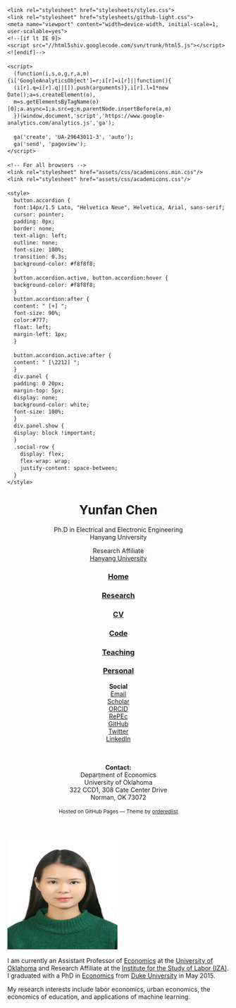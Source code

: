 
<html lang="en">
  <head>
  <script src="https://use.fontawesome.com/baff6f55f5.js"></script>
    <meta charset="utf-8">
    <meta http-equiv="X-UA-Compatible" content="IE=edge">
    <title>Yunfan Chen by yunfanchen</title>

    <link rel="stylesheet" href="stylesheets/styles.css">
    <link rel="stylesheet" href="stylesheets/github-light.css">
    <meta name="viewport" content="width=device-width, initial-scale=1, user-scalable=yes">
    <!--[if lt IE 9]>
    <script src="//html5shiv.googlecode.com/svn/trunk/html5.js"></script>
    <![endif]-->

    <script>
      (function(i,s,o,g,r,a,m){i['GoogleAnalyticsObject']=r;i[r]=i[r]||function(){
      (i[r].q=i[r].q||[]).push(arguments)},i[r].l=1*new Date();a=s.createElement(o),
      m=s.getElementsByTagName(o)[0];a.async=1;a.src=g;m.parentNode.insertBefore(a,m)
      })(window,document,'script','https://www.google-analytics.com/analytics.js','ga');

      ga('create', 'UA-29643011-3', 'auto');
      ga('send', 'pageview');
    </script>

    <!-- For all browsers -->
    <link rel="stylesheet" href="assets/css/academicons.min.css"/>
    <link rel="stylesheet" href="assets/css/academicons.css"/>

    <style>
      button.accordion {
      font:14px/1.5 Lato, "Helvetica Neue", Helvetica, Arial, sans-serif;
      cursor: pointer;
      padding: 0px;
      border: none;
      text-align: left;
      outline: none;
      font-size: 100%;
      transition: 0.3s;
      background-color: #f8f8f8;
      }
      button.accordion.active, button.accordion:hover {
      background-color: #f8f8f8;
      }
      button.accordion:after {
      content: " [+] ";
      font-size: 90%;
      color:#777;
      float: left;
      margin-left: 1px;
      }

      button.accordion.active:after {
      content: " [\2212] ";
      }
      div.panel {
      padding: 0 20px;
      margin-top: 5px;
      display: none;
      background-color: white;
      font-size: 100%;
      }
      div.panel.show {
      display: block !important;
      }
      .social-row {
        display: flex;
        flex-wrap: wrap;
        justify-content: space-between;
      }
    </style>
  </head>
    </body>
    <div class="wrapper">
    <header>
      <h1>Yunfan Chen</h1>
      <p>Ph.D in Electrical and Electronic Engineering<br>Hanyang University</p>
      <p>Research Affiliate<br><a href="https://www.hanyang.ac.kr/web/eng">Hanyang University</a></p>
  <h3><a href="https://joysilver.github.io/yunfanchen/">Home</a></h3>
      <h3><a href="https://joysilver.github.io/yunfanchen/research.html">Research</a></h3>
  <h3><a href="https://joysilver.github.io/yunfanchen/research/CV.pdf">CV</a></h3>  
      <h3><a href="https://joysilver.github.io/yunfanchen/code.html">Code</a></h3> 
      <h3><a href="https://joysilver.github.io/yunfanchen/teaching.html">Teaching</a></h3> 
      <h3><a href="https://joysilver.github.io/yunfanchen/personal.html">Personal</a></h3>
  <b>Social</b><br>
      <div class="social-row">
        <a href="mailto:chenyunfan@hanyang.ac.kr" class="author-social" target="_blank"><i class="fa fa-fw fa-envelope-square"></i> Email</a><br>
        <a href="https://scholar.google.com/citations?user=eohlTTcAAAAJ&hl=en" target="_blank"><i class="ai ai-fw ai-google-scholar-square"></i> Scholar</a><br>
        <a href="https://orcid.org/0000-0002-6910-0363"><i class="ai ai-fw ai-orcid-square"></i> ORCID</a><br>
        <a href="http://ideas.repec.org/f/pra541.html"><i class="fa fa-fw fa-share-alt-square"></i> RePEc</a><br>
        <a href="http://github.com/tyleransom"><i class="fa fa-fw fa-github-square"></i> GitHub</a><br>
        <a href="http://twitter.com/tyleransom" class="author-social" target="_blank"><i class="fa fa-fw fa-twitter-square"></i> Twitter</a><br>
        <a href="http://linkedin.com/in/tyleransom" class="author-social" target="_blank"><i class="fa fa-fw fa-linkedin-square"></i> LinkedIn</a><br>
        <br>
      </div>
      <br>

  <p><b>Contact:</b><br>Department of Economics<br>University of Oklahoma<br>322 CCD1, 308 Cate Center Drive<br>Norman, OK 73072</p>
  <p><small>Hosted on GitHub Pages &mdash; Theme by <a href="https://github.com/orderedlist">orderedlist</a></small></p>
    </header>
    <section>
    <img src="IMGyf.jpg" height="250" width="250" alt="Yunfan Chen"></h3>
    <p>I am currently an Assistant Professor of <a href="http://www.ou.edu/cas/economics">Economics</a> at the <a href="http://www.ou.edu/">University of Oklahoma</a> and Research Affiliate at the <a href="https://www.iza.org/">Institute for the Study of Labor (IZA)</a>. I graduated with a PhD in <a href="http://econ.duke.edu">Economics</a> from <a href="http://www.duke.edu">Duke University</a> in May 2015.</p>
    <p>My research interests include labor economics, urban economics, the economics of education, and applications of machine learning.</p>
    </section>
  </div>
  <script src="javascripts/scale.fix.js"></script>
</body>
</html>
